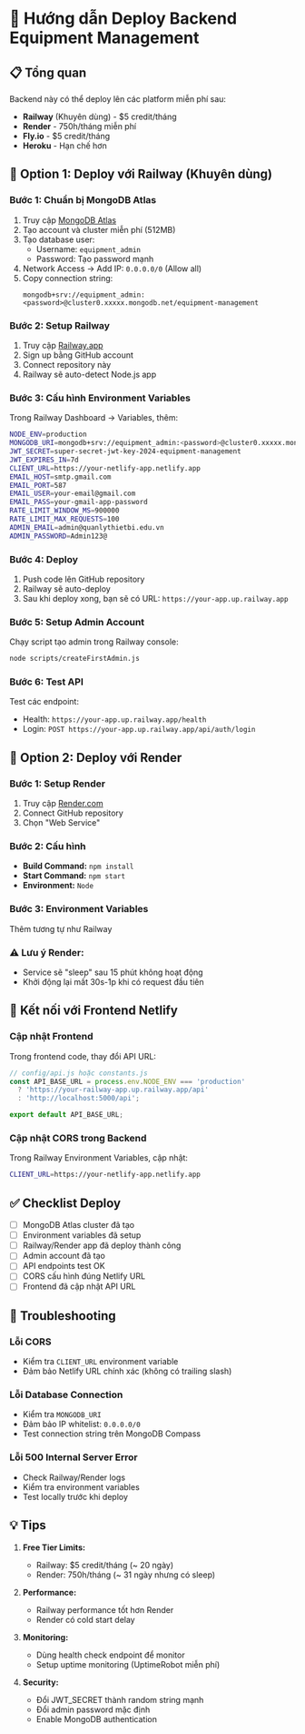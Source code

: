 # 🚀 Hướng dẫn Deploy Backend Equipment Management

## 📋 Tổng quan

Backend này có thể deploy lên các platform miễn phí sau:
- **Railway** (Khuyên dùng) - $5 credit/tháng
- **Render** - 750h/tháng miễn phí  
- **Fly.io** - $5 credit/tháng
- **Heroku** - Hạn chế hơn

## 🎯 Option 1: Deploy với Railway (Khuyên dùng)

### Bước 1: Chuẩn bị MongoDB Atlas

1. Truy cập [MongoDB Atlas](https://www.mongodb.com/cloud/atlas)
2. Tạo account và cluster miễn phí (512MB)
3. Tạo database user:
   - Username: `equipment_admin`
   - Password: Tạo password mạnh
4. Network Access → Add IP: `0.0.0.0/0` (Allow all)
5. Copy connection string:
   ```
   mongodb+srv://equipment_admin:<password>@cluster0.xxxxx.mongodb.net/equipment-management
   ```

### Bước 2: Setup Railway

1. Truy cập [Railway.app](https://railway.app)
2. Sign up bằng GitHub account
3. Connect repository này
4. Railway sẽ auto-detect Node.js app

### Bước 3: Cấu hình Environment Variables

Trong Railway Dashboard → Variables, thêm:

```bash
NODE_ENV=production
MONGODB_URI=mongodb+srv://equipment_admin:<password>@cluster0.xxxxx.mongodb.net/equipment-management
JWT_SECRET=super-secret-jwt-key-2024-equipment-management
JWT_EXPIRES_IN=7d
CLIENT_URL=https://your-netlify-app.netlify.app
EMAIL_HOST=smtp.gmail.com
EMAIL_PORT=587
EMAIL_USER=your-email@gmail.com
EMAIL_PASS=your-gmail-app-password
RATE_LIMIT_WINDOW_MS=900000
RATE_LIMIT_MAX_REQUESTS=100
ADMIN_EMAIL=admin@quanlythietbi.edu.vn
ADMIN_PASSWORD=Admin123@
```

### Bước 4: Deploy

1. Push code lên GitHub repository
2. Railway sẽ auto-deploy
3. Sau khi deploy xong, bạn sẽ có URL: `https://your-app.up.railway.app`

### Bước 5: Setup Admin Account

Chạy script tạo admin trong Railway console:
```bash
node scripts/createFirstAdmin.js
```

### Bước 6: Test API

Test các endpoint:
- Health: `https://your-app.up.railway.app/health`
- Login: `POST https://your-app.up.railway.app/api/auth/login`

## 🎯 Option 2: Deploy với Render

### Bước 1: Setup Render

1. Truy cập [Render.com](https://render.com)
2. Connect GitHub repository
3. Chọn "Web Service"

### Bước 2: Cấu hình

- **Build Command:** `npm install`
- **Start Command:** `npm start`
- **Environment:** `Node`

### Bước 3: Environment Variables

Thêm tương tự như Railway

### ⚠️ Lưu ý Render:
- Service sẽ "sleep" sau 15 phút không hoạt động
- Khởi động lại mất 30s-1p khi có request đầu tiên

## 🔗 Kết nối với Frontend Netlify

### Cập nhật Frontend

Trong frontend code, thay đổi API URL:

```javascript
// config/api.js hoặc constants.js
const API_BASE_URL = process.env.NODE_ENV === 'production' 
  ? 'https://your-railway-app.up.railway.app/api'
  : 'http://localhost:5000/api';

export default API_BASE_URL;
```

### Cập nhật CORS trong Backend

Trong Railway Environment Variables, cập nhật:
```bash
CLIENT_URL=https://your-netlify-app.netlify.app
```

## ✅ Checklist Deploy

- [ ] MongoDB Atlas cluster đã tạo
- [ ] Environment variables đã setup
- [ ] Railway/Render app đã deploy thành công  
- [ ] Admin account đã tạo
- [ ] API endpoints test OK
- [ ] CORS cấu hình đúng Netlify URL
- [ ] Frontend đã cập nhật API URL

## 🐛 Troubleshooting

### Lỗi CORS
- Kiểm tra `CLIENT_URL` environment variable
- Đảm bảo Netlify URL chính xác (không có trailing slash)

### Lỗi Database Connection
- Kiểm tra `MONGODB_URI` 
- Đảm bảo IP whitelist: `0.0.0.0/0`
- Test connection string trên MongoDB Compass

### Lỗi 500 Internal Server Error
- Check Railway/Render logs
- Kiểm tra environment variables
- Test locally trước khi deploy

## 💡 Tips

1. **Free Tier Limits:**
   - Railway: $5 credit/tháng (~ 20 ngày)
   - Render: 750h/tháng (~ 31 ngày nhưng có sleep)

2. **Performance:**
   - Railway performance tốt hơn Render
   - Render có cold start delay

3. **Monitoring:**
   - Dùng health check endpoint để monitor
   - Setup uptime monitoring (UptimeRobot miễn phí)

4. **Security:**
   - Đổi JWT_SECRET thành random string mạnh
   - Đổi admin password mặc định
   - Enable MongoDB authentication 